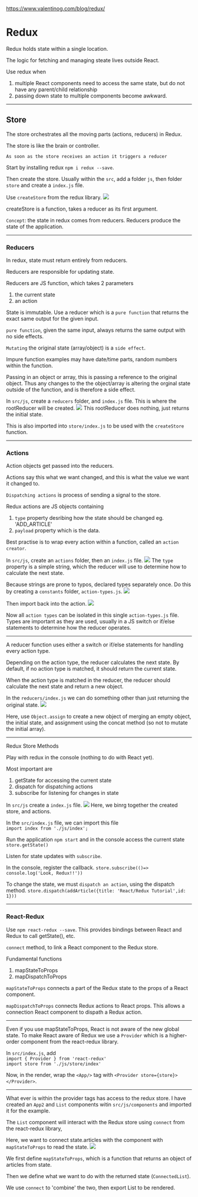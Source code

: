 https://www.valentinog.com/blog/redux/

# Redux

Redux holds state within a single location.

The logic for fetching and managing steate lives outside React.

Use redux when 
1. multiple React components need to access the same state, but do not have any parent/child relationship
2. passing down state to multiple components become awkward.

---
## Store

The store orchestrates all the moving parts (actions, reducers) in Redux.

The store is like the brain or controller.

`As soon as the store receives an action it triggers a reducer`

Start by installing redux `npm i redux --save`.

Then create the store.  Usually within the `src`, add a folder `js`, then folder `store` and create a `index.js` file.

Use `createStore` from the redux library.
![](pics/redux/store.png)

createStore is a function, takes a reducer as its first argument.

`Concept`: the state in redux comes from reducers.  Reducers produce the state of the application.

---
### Reducers

In redux, state must return entirely from reducers.  

Reducers are responsible for updating state.

Reducers are JS function, which takes 2 parameters
1. the current state
2. an action

State is immutable.  Use a reducer which is a `pure function` that returns the exact same output for the given input.

`pure function`, given the same input, always returns the same output with no side effects.  

`Mutating` the original state (array/object) is a `side effect`.    

Impure function examples may have date/time parts, random numbers within the function.    

Passing in an object or array, this is passing a reference to the original object.  Thus any changes to the the object/array is altering the orginal state outside of the function, and is therefore a side effect.

In `src/js`, create a `reducers` folder, and `index.js` file.  This is where the rootReducer will be created.
![](pics/redux/rootReducer.png)
This rootReducer does nothing, just returns the initial state.

This is also imported into `store/index.js` to be used with the `createStore` function.
     

---
### Actions

Action objects get passed into the reducers.  

Actions say this what we want changed, and this is what the value we want it changed to.

`Dispatching actions` is process of sending a signal to the store.

Redux actions are JS objects containing
1. `type` property desribing how the state should be changed eg. 'ADD_ARTICLE'
2. `payload` property which is the data.

Best practise is to wrap every action within a function, called an `action creator`.

In `src/js`, create an `actions` folder, then an `index.js` file.
![](pics/redux/actionCreator.png)
The `type` property is a simple string, which the reducer will use to determine how to calculate the next state.

Because strings are prone to typos, declared types separately once.  Do this by creating a `constants` folder, `action-types.js`.
![](pics/redux/constant.png)

Then import back into the action. 
![](pics/redux/newActionCreator.png)

Now all `action types` can be isolated in this single `action-types.js` file.  Types are important as they are used, usually in a JS switch or if/else statements to determine how the reducer operates.

---

A reducer function uses either a switch or if/else statements for handling every action type.

Depending on the action type, the reducer calculates the next state.  By default, if no action type is matched, it should return the current state.

When the action type is matched in the reducer, the reducer should calculate the next state and return a new object.

In the `reducers/index.js` we can do something other than just returning the original state.
![](pics/redux/rootReducer1.png)

Here, use `Object.assign` to create a new object of merging an empty object, the initial state, and assignment using the concat method (so not to mutate the initial array).

---
Redux Store Methods

Play with redux in the console (nothing to do with React yet).

Most important are
1. getState for accessing the current state
2. dispatch for dispatching actions
3. subscribe for listening for changes in state

In `src/js` create a `index.js` file.
![](pics/redux/insertStore.png)
Here, we binrg together the created store, and actions.

In the `src/index.js` file, we can import this file    
`import index from './js/index';`

Run the application `npm start` and in the console access the current state `store.getState()`

Listen for state updates with `subscribe`.

In the console, register the callback.
`store.subscribe(()=> console.log('Look, Redux!!'))`

To change the state, we must `dispatch an action`, using the dispatch method.
`store.dispatch(addArticle({title: 'React/Redux Tutorial',id: 1}))`

---

### React-Redux

Use `npm react-redux --save`.  This provides bindings between React and Redux to call getState(), etc.

`connect` method, to link a React component to the Redux store.

Fundamental functions
1. mapStateToProps
2. mapDispatchToProps

`mapStateToProps` connects a part of the Redux state to the props of a React component.

`mapDispatchToProps` connects Redux actions to React props.  This allows a connection React component to dispath a Redux action.

---

Even if you use mapStateToProps, React is not aware of the new global state.  To make React aware of Redux we use a `Provider` which is a higher-order component from the react-redux library.

In `src/index.js`, add       
`import { Provider } from 'react-redux'`   
`import store from './js/store/index'`   

Now, in the render, wrap the `<App/>` tag with `<Provider store={store}> </Provider>`.   

---

What ever is within the provider tags has access to the redux store.  I have created an `App2` and `List` components witin `src/js/components` and imported it for the example.

The `List` component will interact with the Redux store using `connect` from the react-redux library,

Here, we want to connect state.articles with the component with `mapStateToProps` to read the state.
![](pics/redux/readArticles.png)

We first define `mapStateToProps`, which is a function that returns an object of articles from state. 

Then we define what we want to do with the returned state (`ConnectedList`).

We use `connect` to 'combine' the two, then export List to be rendered.




